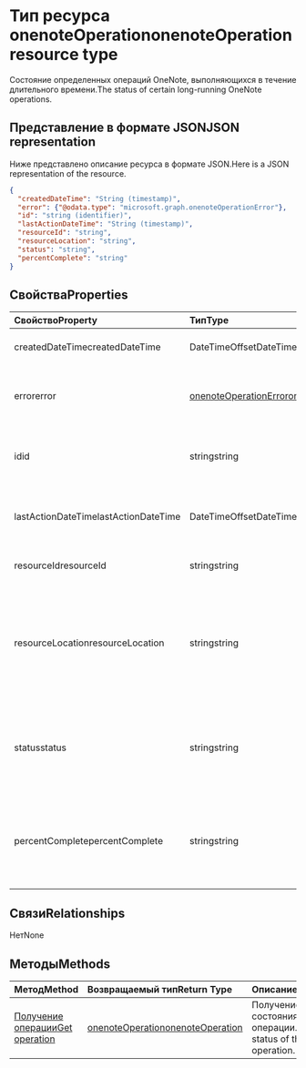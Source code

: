 # <a name="onenoteoperation-resource-type"></a><span data-ttu-id="1378a-101">Тип ресурса onenoteOperation</span><span class="sxs-lookup"><span data-stu-id="1378a-101">onenoteOperation resource type</span></span>

<span data-ttu-id="1378a-102">Состояние определенных операций OneNote, выполняющихся в течение длительного времени.</span><span class="sxs-lookup"><span data-stu-id="1378a-102">The status of certain long-running OneNote operations.</span></span>

## <a name="json-representation"></a><span data-ttu-id="1378a-103">Представление в формате JSON</span><span class="sxs-lookup"><span data-stu-id="1378a-103">JSON representation</span></span>

<span data-ttu-id="1378a-104">Ниже представлено описание ресурса в формате JSON.</span><span class="sxs-lookup"><span data-stu-id="1378a-104">Here is a JSON representation of the resource.</span></span>

<!-- {
  "blockType": "resource",
  "optionalProperties": [

  ],
  "@odata.type": "microsoft.graph.onenoteOperation"
}-->

```json
{
  "createdDateTime": "String (timestamp)",
  "error": {"@odata.type": "microsoft.graph.onenoteOperationError"},
  "id": "string (identifier)",
  "lastActionDateTime": "String (timestamp)",
  "resourceId": "string",
  "resourceLocation": "string",
  "status": "string",
  "percentComplete": "string"
}

```
## <a name="properties"></a><span data-ttu-id="1378a-105">Свойства</span><span class="sxs-lookup"><span data-stu-id="1378a-105">Properties</span></span>
| <span data-ttu-id="1378a-106">Свойство</span><span class="sxs-lookup"><span data-stu-id="1378a-106">Property</span></span>     | <span data-ttu-id="1378a-107">Тип</span><span class="sxs-lookup"><span data-stu-id="1378a-107">Type</span></span>   |<span data-ttu-id="1378a-108">Описание</span><span class="sxs-lookup"><span data-stu-id="1378a-108">Description</span></span>|
|:---------------|:--------|:----------|
|<span data-ttu-id="1378a-109">createdDateTime</span><span class="sxs-lookup"><span data-stu-id="1378a-109">createdDateTime</span></span>| <span data-ttu-id="1378a-110">DateTimeOffset</span><span class="sxs-lookup"><span data-stu-id="1378a-110">DateTimeOffset</span></span> |<span data-ttu-id="1378a-111">Время начала операции.</span><span class="sxs-lookup"><span data-stu-id="1378a-111">The start time of the operation.</span></span>|
|<span data-ttu-id="1378a-112">error</span><span class="sxs-lookup"><span data-stu-id="1378a-112">error</span></span>|[<span data-ttu-id="1378a-113">onenoteOperationError</span><span class="sxs-lookup"><span data-stu-id="1378a-113">onenoteOperationError</span></span>](onenoteoperationerror.md)|<span data-ttu-id="1378a-114">Ошибка при выполнении операции.</span><span class="sxs-lookup"><span data-stu-id="1378a-114">The error returned by the operation.</span></span>|
|<span data-ttu-id="1378a-115">id</span><span class="sxs-lookup"><span data-stu-id="1378a-115">id</span></span>|<span data-ttu-id="1378a-116">string</span><span class="sxs-lookup"><span data-stu-id="1378a-116">string</span></span>|<span data-ttu-id="1378a-117">Идентификатор операции. Только для чтения.</span><span class="sxs-lookup"><span data-stu-id="1378a-117">The operation id. Read-only.</span></span>|
|<span data-ttu-id="1378a-118">lastActionDateTime</span><span class="sxs-lookup"><span data-stu-id="1378a-118">lastActionDateTime</span></span>| <span data-ttu-id="1378a-119">DateTimeOffset</span><span class="sxs-lookup"><span data-stu-id="1378a-119">DateTimeOffset</span></span> |<span data-ttu-id="1378a-120">Время последнего действия операции.</span><span class="sxs-lookup"><span data-stu-id="1378a-120">The time of the last action of the operation.</span></span>|
|<span data-ttu-id="1378a-121">resourceId</span><span class="sxs-lookup"><span data-stu-id="1378a-121">resourceId</span></span>|<span data-ttu-id="1378a-122">string</span><span class="sxs-lookup"><span data-stu-id="1378a-122">string</span></span>|<span data-ttu-id="1378a-123">Идентификатор ресурса.</span><span class="sxs-lookup"><span data-stu-id="1378a-123">The resource id.</span></span>|
|<span data-ttu-id="1378a-124">resourceLocation</span><span class="sxs-lookup"><span data-stu-id="1378a-124">resourceLocation</span></span>|<span data-ttu-id="1378a-125">string</span><span class="sxs-lookup"><span data-stu-id="1378a-125">string</span></span>|<span data-ttu-id="1378a-p101">URI ресурса для объекта. Например, URI ресурса для скопированной страницы или раздела.</span><span class="sxs-lookup"><span data-stu-id="1378a-p101">The resource URI for the object. For example, the resource URI for a copied page or section.</span></span> |
|<span data-ttu-id="1378a-128">status</span><span class="sxs-lookup"><span data-stu-id="1378a-128">status</span></span>|<span data-ttu-id="1378a-129">string</span><span class="sxs-lookup"><span data-stu-id="1378a-129">string</span></span>|<span data-ttu-id="1378a-130">Текущее состояние операции: `notstarted`, `running`, `completed`, `failed`.</span><span class="sxs-lookup"><span data-stu-id="1378a-130">The current status of the operation: `notstarted`, `running`, `completed`, `failed`</span></span> |
|<span data-ttu-id="1378a-131">percentComplete</span><span class="sxs-lookup"><span data-stu-id="1378a-131">percentComplete</span></span>|<span data-ttu-id="1378a-132">string</span><span class="sxs-lookup"><span data-stu-id="1378a-132">string</span></span>|<span data-ttu-id="1378a-133">Процент завершения операции, если операция в состоянии `running`.</span><span class="sxs-lookup"><span data-stu-id="1378a-133">The operation percent complete if the operation is still in `running` status</span></span>

## <a name="relationships"></a><span data-ttu-id="1378a-134">Связи</span><span class="sxs-lookup"><span data-stu-id="1378a-134">Relationships</span></span>
<span data-ttu-id="1378a-135">Нет</span><span class="sxs-lookup"><span data-stu-id="1378a-135">None</span></span>


## <a name="methods"></a><span data-ttu-id="1378a-136">Методы</span><span class="sxs-lookup"><span data-stu-id="1378a-136">Methods</span></span>

| <span data-ttu-id="1378a-137">Метод</span><span class="sxs-lookup"><span data-stu-id="1378a-137">Method</span></span>           | <span data-ttu-id="1378a-138">Возвращаемый тип</span><span class="sxs-lookup"><span data-stu-id="1378a-138">Return Type</span></span>    |<span data-ttu-id="1378a-139">Описание</span><span class="sxs-lookup"><span data-stu-id="1378a-139">Description</span></span>|
|:---------------|:--------|:----------|
|[<span data-ttu-id="1378a-140">Получение операции</span><span class="sxs-lookup"><span data-stu-id="1378a-140">Get operation</span></span>](../api/onenoteoperation_get.md) | [<span data-ttu-id="1378a-141">onenoteOperation</span><span class="sxs-lookup"><span data-stu-id="1378a-141">onenoteOperation</span></span>](onenoteoperation.md) |<span data-ttu-id="1378a-142">Получение состояния операции.</span><span class="sxs-lookup"><span data-stu-id="1378a-142">Get the status of the operation.</span></span> |

<!-- uuid: 8fcb5dbc-d5aa-4681-8e31-b001d5168d79
2015-10-25 14:57:30 UTC -->
<!-- {
  "type": "#page.annotation",
  "description": "onenoteOperation resource",
  "keywords": "",
  "section": "documentation",
  "tocPath": ""
}-->
